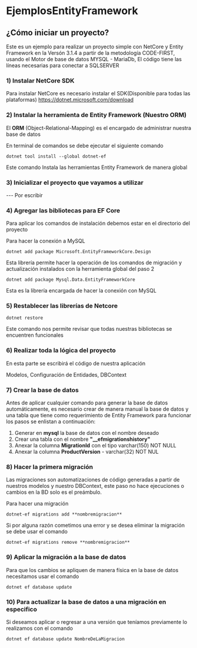 # EjemplosEntityFramework

## ¿Cómo iniciar un proyecto?

Este es un ejemplo para realizar un proyecto simple con NetCore y Entity Framework en la Versón 3.1.4 a partir de la metodología CODE-FIRST, usando el Motor de base de datos MYSQL - MariaDb, El código tiene las líneas necesarias para conectar a SQLSERVER

### 1) Instalar NetCore SDK

Para instalar NetCore es necesario instalar el SDK(Disponible para todas las plataformas) <https://dotnet.microsoft.com/download>

### 2) Instalar la herramienta de Entity Framework (Nuestro ORM)

El **ORM** (Object-Relational-Mapping) es el encargado de administrar nuestra base de datos

En terminal de comandos se debe ejecutar el siguiente comando

`dotnet tool install --global dotnet-ef`

Este comando Instala las herramientas Entity Framework de manera global

### 3) Inicializar el proyecto que vayamos a utilizar

--- Por escribir

### 4) Agregar las bibliotecas para EF Core

Para aplicar los comandos de instalación debemos estar en el directorio del proyecto

Para hacer la conexión a MySQL

`dotnet add package Microsoft.EntityFrameworkCore.Design`

Esta librería permite hacer la operación de los comandos de migración y actualización instalados con la herramienta global del paso 2

`dotnet add package Mysql.Data.EntityFrameworkCore`

Esta es la librería encargada de hacer la conexión con MySQL

### 5) Restablecer las librerías de Netcore

`dotnet restore`

Este comando nos permite revisar que todas nuestras bibliotecas se encuentren funcionales

### 6) Realizar toda la lógica del proyecto

En esta parte se escribirá el código de nuestra aplicación

Modelos, Configuración de Entidades, DBContext

### 7) Crear la base de datos

Antes de aplicar cualquier comando para generar la base de datos automáticamente, es necesario crear de manera manual la base de datos y una tabla que tiene como requerimiento de Entity Framework para funcionar los pasos se enlistan a continuación:

1. Generar en **mysql** la base de datos con el nombre deseado
2. Crear una tabla con el nombre **"\_\_efmigrationshistory"**
3. Anexar la columna **MigrationId** con el tipo varchar(150) NOT NULL
4. Anexar la columna **ProductVersion** - varchar(32) NOT NUL

### 8) Hacer la primera migración

Las migraciones son automatizaciones de código generadas a partir de nuestros modelos y nuestro DBContext, este paso no hace ejecuciones o cambios en la BD solo es el preámbulo.

Para hacer una migración

`dotnet-ef migrations add **nombremigracion**`

Si por alguna razón cometimos una error y se desea eliminar la migración se debe usar el comando

`dotnet-ef migrations remove **nombremigracion**`

### 9) Aplicar la migración a la base de datos

Para que los cambios se apliquen de manera física en la base de datos necesitamos usar el comando

`dotnet ef database update`

### 10) Para actualizar la base de datos a una migración en especifico

Si deseamos aplicar o regresar a una versión que teníamos previamente lo realizamos con el comando

`dotnet ef database update NombreDeLaMigracion`
